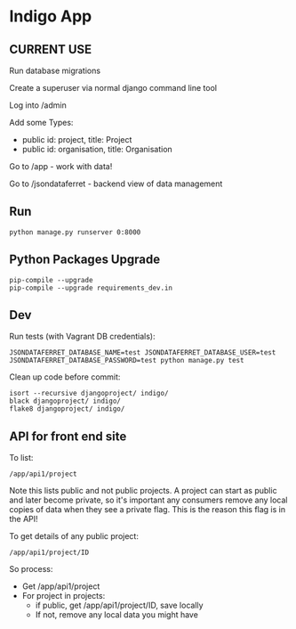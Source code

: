 # Indigo App

## CURRENT USE

Run database migrations

Create a superuser via normal django command line tool

Log into /admin

Add some Types:

* public id: project, title: Project
* public id: organisation, title: Organisation

Go to /app - work with data!

Go to /jsondataferret - backend view of data management

## Run 

    python manage.py runserver 0:8000


## Python Packages Upgrade

    
    pip-compile --upgrade
    pip-compile --upgrade requirements_dev.in
    
    
## Dev


Run tests  (with Vagrant DB credentials):



    JSONDATAFERRET_DATABASE_NAME=test JSONDATAFERRET_DATABASE_USER=test JSONDATAFERRET_DATABASE_PASSWORD=test python manage.py test

Clean up code before commit:



    isort --recursive djangoproject/ indigo/
    black djangoproject/ indigo/
    flake8 djangoproject/ indigo/

## API for front end site

To list:

    /app/api1/project
    
Note this lists public and not public projects. 
A project can start as public and later become private, so it's important any consumers remove any local copies of data when they see a private flag.
This is the reason this flag is in the API! 

To get details of any public project:

    /app/api1/project/ID
    
So process:

- Get /app/api1/project
- For project in projects:
    - if public, get /app/api1/project/ID, save locally
    - If not, remove any local data you might have


